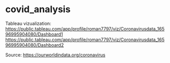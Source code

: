 # covid_analysis
Tableau vizualization:
https://public.tableau.com/app/profile/roman7797/viz/Coronavirusdata_16596995904080/Dashboard1
https://public.tableau.com/app/profile/roman7797/viz/Coronavirusdata_16596995904080/Dashboard2

Source:
https://ourworldindata.org/coronavirus
